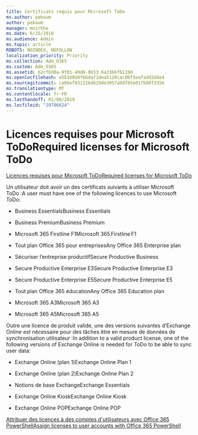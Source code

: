 ```yaml
---
title: Certificats requis pour Microsoft ToDo
ms.author: pebaum
author: pebaum
manager: mnirkhe
ms.date: 6/25/2018
ms.audience: Admin
ms.topic: article
ROBOTS: NOINDEX, NOFOLLOW
localization_priority: Priority
ms.collection: Adm_O365
ms.custom: Adm_O365
ms.assetid: b2cf6d0a-9f01-49d8-8653-6a3366f6119d
ms.openlocfilehash: e5b168d4fbbdaf1dea5128cac00f5eafadd2d4e4
ms.sourcegitcommit: ca06ef831226d629de3057a0df85e017b80f3356
ms.translationtype: MT
ms.contentlocale: fr-FR
ms.lasthandoff: 02/08/2019
ms.locfileid: "29786624"
---
```

# <a name="required-licenses-for-microsoft-todo"></a><span data-ttu-id="44849-102">Licences requises pour Microsoft ToDo</span><span class="sxs-lookup"><span data-stu-id="44849-102">Required licenses for Microsoft ToDo</span></span>

[<span data-ttu-id="44849-103">Licences requises pour Microsoft ToDo</span><span class="sxs-lookup"><span data-stu-id="44849-103">Required licenses for Microsoft ToDo</span></span>](https://support.office.com/article/381e9d1b-c500-49b5-973e-890fd86528d7.aspx)
  
<span data-ttu-id="44849-104">Un utilisateur doit avoir un des certificats suivants à utiliser Microsoft ToDo :</span><span class="sxs-lookup"><span data-stu-id="44849-104">A user must have one of the following licences to use Microsoft ToDo:</span></span>
  
- <span data-ttu-id="44849-105">Business Essentials</span><span class="sxs-lookup"><span data-stu-id="44849-105">Business Essentials</span></span>
    
- <span data-ttu-id="44849-106">Business Premium</span><span class="sxs-lookup"><span data-stu-id="44849-106">Business Premium</span></span>
    
- <span data-ttu-id="44849-107">Microsoft 365 Firstline F1</span><span class="sxs-lookup"><span data-stu-id="44849-107">Microsoft 365 Firstline F1</span></span>
    
- <span data-ttu-id="44849-108">Tout plan Office 365 pour entreprises</span><span class="sxs-lookup"><span data-stu-id="44849-108">Any Office 365 Enterprise plan</span></span>
    
- <span data-ttu-id="44849-109">Sécuriser l’entreprise productif</span><span class="sxs-lookup"><span data-stu-id="44849-109">Secure Productive Business</span></span>
    
- <span data-ttu-id="44849-110">Secure Productive Enterprise E3</span><span class="sxs-lookup"><span data-stu-id="44849-110">Secure Productive Enterprise E3</span></span>
    
- <span data-ttu-id="44849-111">Secure Productive Enterprise E5</span><span class="sxs-lookup"><span data-stu-id="44849-111">Secure Productive Enterprise E5</span></span>
    
- <span data-ttu-id="44849-112">Tout plan Office 365 éducation</span><span class="sxs-lookup"><span data-stu-id="44849-112">Any Office 365 Education plan</span></span>
    
- <span data-ttu-id="44849-113">Microsoft 365 A3</span><span class="sxs-lookup"><span data-stu-id="44849-113">Microsoft 365 A3</span></span>
    
- <span data-ttu-id="44849-114">Microsoft 365 A5</span><span class="sxs-lookup"><span data-stu-id="44849-114">Microsoft 365 A5</span></span>
    
<span data-ttu-id="44849-115">Outre une licence de produit valide, une des versions suivantes d’Exchange Online est nécessaire pour des tâches être en mesure de données de synchronisation utilisateur :</span><span class="sxs-lookup"><span data-stu-id="44849-115">In addition to a valid product license, one of the following versions of Exchange Online is needed for ToDo to be able to sync user data:</span></span> 
  
- <span data-ttu-id="44849-116">Exchange Online (plan 1)</span><span class="sxs-lookup"><span data-stu-id="44849-116">Exchange Online Plan 1</span></span>
    
- <span data-ttu-id="44849-117">Exchange Online (plan 2)</span><span class="sxs-lookup"><span data-stu-id="44849-117">Exchange Online Plan 2</span></span>
    
- <span data-ttu-id="44849-118">Notions de base Exchange</span><span class="sxs-lookup"><span data-stu-id="44849-118">Exchange Essentials</span></span>
    
- <span data-ttu-id="44849-119">Exchange Online Kiosk</span><span class="sxs-lookup"><span data-stu-id="44849-119">Exchange Online Kiosk</span></span>
    
- <span data-ttu-id="44849-120">Exchange Online POP</span><span class="sxs-lookup"><span data-stu-id="44849-120">Exchange Online POP</span></span>
    
[<span data-ttu-id="44849-121">Attribuer des licences à des comptes d'utilisateurs avec Office 365 PowerShell</span><span class="sxs-lookup"><span data-stu-id="44849-121">Assign licenses to user accounts with Office 365 PowerShell</span></span>](https://docs.microsoft.com/office365/enterprise/powershell/assign-licenses-to-user-accounts-with-office-365-powershell )
  

